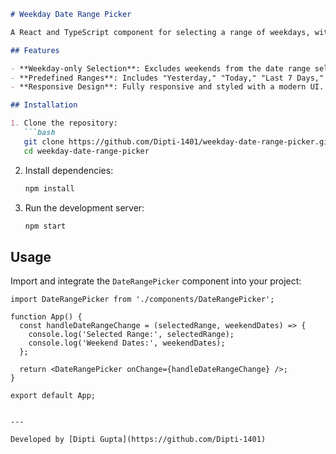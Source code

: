 ```markdown
# Weekday Date Range Picker

A React and TypeScript component for selecting a range of weekdays, with options to exclude weekends and predefined ranges like "Yesterday," "Today," "Last 7 Days," and "Last 30 Days."

## Features

- **Weekday-only Selection**: Excludes weekends from the date range selection.
- **Predefined Ranges**: Includes "Yesterday," "Today," "Last 7 Days," and "Last 30 Days."
- **Responsive Design**: Fully responsive and styled with a modern UI.

## Installation

1. Clone the repository:
   ```bash
   git clone https://github.com/Dipti-1401/weekday-date-range-picker.git
   cd weekday-date-range-picker
   ```

2. Install dependencies:
   ```bash
   npm install
   ```

3. Run the development server:
   ```bash
   npm start
   ```

## Usage

Import and integrate the `DateRangePicker` component into your project:

```tsx
import DateRangePicker from './components/DateRangePicker';

function App() {
  const handleDateRangeChange = (selectedRange, weekendDates) => {
    console.log('Selected Range:', selectedRange);
    console.log('Weekend Dates:', weekendDates);
  };

  return <DateRangePicker onChange={handleDateRangeChange} />;
}

export default App;


---

Developed by [Dipti Gupta](https://github.com/Dipti-1401)


